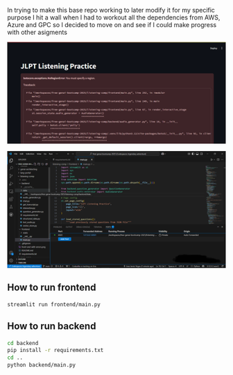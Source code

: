 In trying to make this base repo working to later modify it for my specific
purpose I hit a wall when I had to workout all the dependencies from AWS, Azure and GPC so I decided to move on and see if I could make progress with other asigments

![The listening comprehension app with errors](front-end-with-errors.png)

![Coding environment](<Github Codespaces environment.png>)


## How to run frontend

```sh
streamlit run frontend/main.py
```

## How to run backend

```sh
cd backend
pip install -r requirements.txt
cd ..
python backend/main.py
```